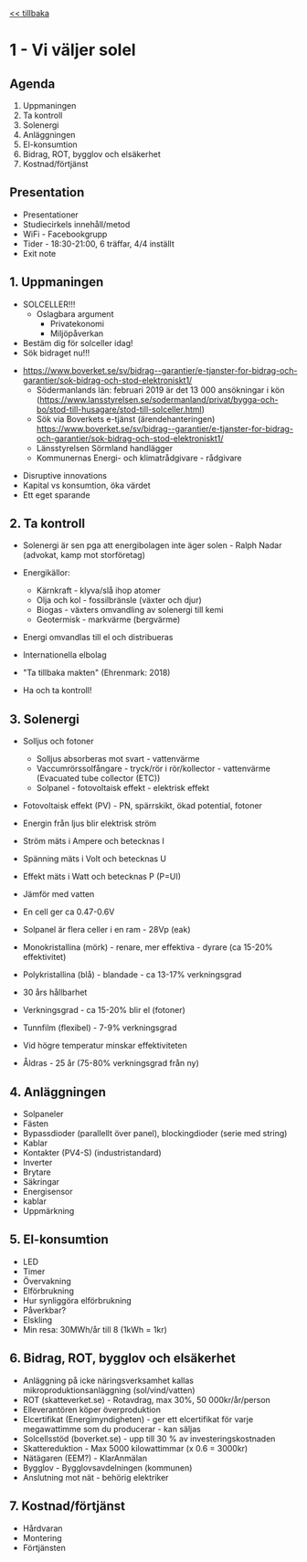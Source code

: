 <a href="README.md"><< tillbaka</a>
# 1 - Vi väljer solel

## Agenda

1. Uppmaningen
2. Ta kontroll
2. Solenergi
2. Anläggningen
2. El-konsumtion
2. Bidrag, ROT, bygglov och elsäkerhet
2. Kostnad/förtjänst

## Presentation
* Presentationer 
* Studiecirkels innehåll/metod
* WiFi - Facebookgrupp
* Tider - 18:30-21:00, 6 träffar, 4/4 inställt
* Exit note

## 1. Uppmaningen
* SOLCELLER!!!
    - Oslagbara argument
        - Privatekonomi
        - Miljöpåverkan
* Bestäm dig för solceller idag!
* Sök bidraget nu!!! 
- https://www.boverket.se/sv/bidrag--garantier/e-tjanster-for-bidrag-och-garantier/sok-bidrag-och-stod-elektroniskt1/
    - Södermanlands län: februari 2019 är det 13 000 ansökningar i kön
      (https://www.lansstyrelsen.se/sodermanland/privat/bygga-och-bo/stod-till-husagare/stod-till-solceller.html)
    - Sök via Boverkets e-tjänst (ärendehanteringen)
      https://www.boverket.se/sv/bidrag--garantier/e-tjanster-for-bidrag-och-garantier/sok-bidrag-och-stod-elektroniskt1/
    - Länsstyrelsen Sörmland handlägger
    - Kommunernas Energi- och klimatrådgivare - rådgivare
* Disruptive innovations
* Kapital vs konsumtion, öka värdet
* Ett eget sparande

## 2. Ta kontroll
* Solenergi är sen pga att energibolagen inte äger solen - Ralph Nadar (advokat, kamp mot storföretag)
* Energikällor: 
    - Kärnkraft - klyva/slå ihop atomer
    - Olja och kol - fossilbränsle (växter och djur)
    - Biogas - växters omvandling av solenergi till kemi
    - Geotermisk - markvärme (bergvärme)
 
* Energi omvandlas till el och distribueras 
* Internationella elbolag
* "Ta tillbaka makten" (Ehrenmark: 2018)
* Ha och ta kontroll!
 
## 3. Solenergi
* Solljus och fotoner
    - Solljus absorberas mot svart - vattenvärme
    - Vaccumrörssolfångare - tryck/rör i rör/kollector - vattenvärme
      (Evacuated tube collector (ETC))
    - Solpanel - fotovoltaisk effekt - elektrisk effekt
    
* Fotovoltaisk effekt (PV) - PN, spärrskikt, ökad potential, fotoner
* Energin från ljus blir elektrisk ström
* Ström mäts i Ampere och betecknas I
* Spänning mäts i Volt och betecknas U
* Effekt mäts i Watt och betecknas P (P=UI)
* Jämför med vatten
* En cell ger ca 0.47-0.6V
* Solpanel är flera celler i en ram - 28Vp (eak)
* Monokristallina (mörk) - renare, mer effektiva - dyrare (ca 15-20% effektivitet)
* Polykristallina (blå) -  blandade - ca 13-17% verkningsgrad
* 30 års hållbarhet
* Verkningsgrad - ca 15-20% blir el (fotoner)
* Tunnfilm (flexibel) - 7-9% verkningsgrad
* Vid högre temperatur minskar effektiviteten
* Åldras - 25 år (75-80% verkningsgrad från ny)

## 4. Anläggningen
* Solpaneler
* Fästen
* Bypassdioder (parallellt över panel), blockingdioder (serie med string)
* Kablar
* Kontakter (PV4-S) (industristandard)
* Inverter
* Brytare
* Säkringar
* Energisensor
* kablar
* Uppmärkning

## 5. El-konsumtion
* LED
* Timer
* Övervakning
* Elförbrukning
* Hur synliggöra elförbrukning
* Påverkbar?
* Elskling
* Min resa: 30MWh/år till 8 (1kWh = 1kr)

## 6. Bidrag, ROT, bygglov och elsäkerhet
* Anläggning på icke näringsverksamhet kallas mikroproduktionsanläggning (sol/vind/vatten)
* ROT (skatteverket.se) - Rotavdrag, max 30%,	50 000kr/år/person
* Elleverantören köper överproduktion
* Elcertifikat (Energimyndigheten) - ger ett elcertifikat för varje megawattimme som du producerar - kan säljas
* Solcellsstöd (boverket.se) - upp till 30 % av investeringskostnaden 
* Skattereduktion - Max 5000 kilowattimmar (x 0.6 = 3000kr)
* Nätägaren (EEM?) - KlarAnmälan 
* Bygglov - Bygglovsavdelningen (kommunen)
* Anslutning mot nät - behörig elektriker

## 7. Kostnad/förtjänst
* Hårdvaran
* Montering
* Förtjänsten
